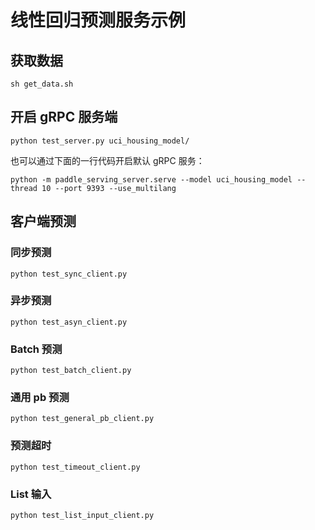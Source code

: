 # 线性回归预测服务示例

## 获取数据

```shell
sh get_data.sh
```

## 开启 gRPC 服务端

``` shell
python test_server.py uci_housing_model/
```

也可以通过下面的一行代码开启默认 gRPC 服务：

```shell
python -m paddle_serving_server.serve --model uci_housing_model --thread 10 --port 9393 --use_multilang
```

## 客户端预测

### 同步预测

``` shell
python test_sync_client.py
```

### 异步预测

``` shell
python test_asyn_client.py
```

### Batch 预测

``` shell
python test_batch_client.py
```

### 通用 pb 预测

``` shell
python test_general_pb_client.py
```

### 预测超时

``` shell
python test_timeout_client.py
```

### List 输入

``` shell
python test_list_input_client.py
```
